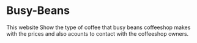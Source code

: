 # Busy-Beans
This website Show the type of coffee that busy beans coffeeshop makes with the prices and also acounts to contact with the coffeeshop owners.

